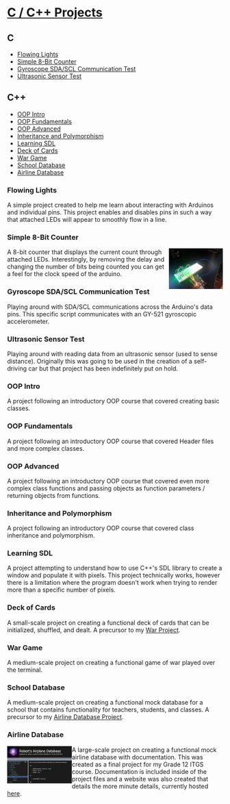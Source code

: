# [C / C++ Projects](docs/C_C++.md)
## C
- [Flowing Lights](#flowing-lights)
- [Simple 8-Bit Counter](#simple-8-bit-counter)
- [Gyroscope SDA/SCL Communication Test](#gyroscope-sda/scl-communication-test)
- [Ultrasonic Sensor Test](#ultrasonic-sensor-test)

## C++
- [OOP Intro](#oop-intro)
- [OOP Fundamentals](#oop-fundementals)
- [OOP Advanced](#oop-advanced)
- [Inheritance and Polymorphism](#inheritance-and-polymorphism)
- [Learning SDL](#learning-sdl)
- [Deck of Cards](#deck-of-cards)
- [War Game](#war-game)
- [School Database](#school-database)
- [Airline Database](#airline-database)

### Flowing Lights
A simple project created to help me learn about interacting with Arduinos and individual pins.  This project enables and disables pins in such a way that attached LEDs will appear to smoothly flow in a line.

### Simple 8-Bit Counter
<img align="right" width="25%" src="../C_C++\C\Simple_8-bit_Binary_Counter\Project.JPG"></img>
A 8-bit counter that displays the current count through attached LEDs. Interestingly, by removing the delay and changing the number of bits being counted you can get a feel for the clock speed of the arduino.

### Gyroscope SDA/SCL Communication Test
Playing around with SDA/SCL communications across the Arduino's data pins. This specific script communicates with an GY-521 gyroscopic accelerometer.

### Ultrasonic Sensor Test
Playing around with reading data from an ultrasonic sensor (used to sense distance).  Originally this was going to be used in the creation of a self-driving car but that project has been indefinitely put on hold.

### OOP Intro
A project following an introductory OOP course that covered creating basic classes.

### OOP Fundamentals
A project following an introductory OOP course that covered Header files and more complex classes.

### OOP Advanced
A project following an introductory OOP course that covered even more complex class functions and passing objects as function parameters / returning objects from functions.

### Inheritance and Polymorphism
A project following an introductory OOP course that covered class inheritance and polymorphism.

### Learning SDL
A project attempting to understand how to use C++'s SDL library to create a window and populate it with pixels.  This project technically works, however there is a limitation where the program doesn't work when trying to render more than a specific number of pixels.

### Deck of Cards
A small-scale project on creating a functional deck of cards that can be initialized, shuffled, and dealt. A precursor to my [War Project](#war-game).

### War Game
A medium-scale project on creating a functional game of war played over the terminal.

### School Database
A medium-scale project on creating a functional mock database for a school that contains functionality for teachers, students, and classes.  A precursor to my [Airline Database Project](#airline-database).

### Airline Database
<img align="left" width="30%" src="../C_C++\C++\Airline Database\Documentation.PNG"></img>
A large-scale project on creating a functional mock airline database with documentation.  This was created as a final project for my Grade 12 ITGS course.  Documentation is included inside of the project files and a website was also created that details the more minute details, currently hosted [here](https://robert-macwha.github.io/Extra/ITGS%20Documentation/index.html).